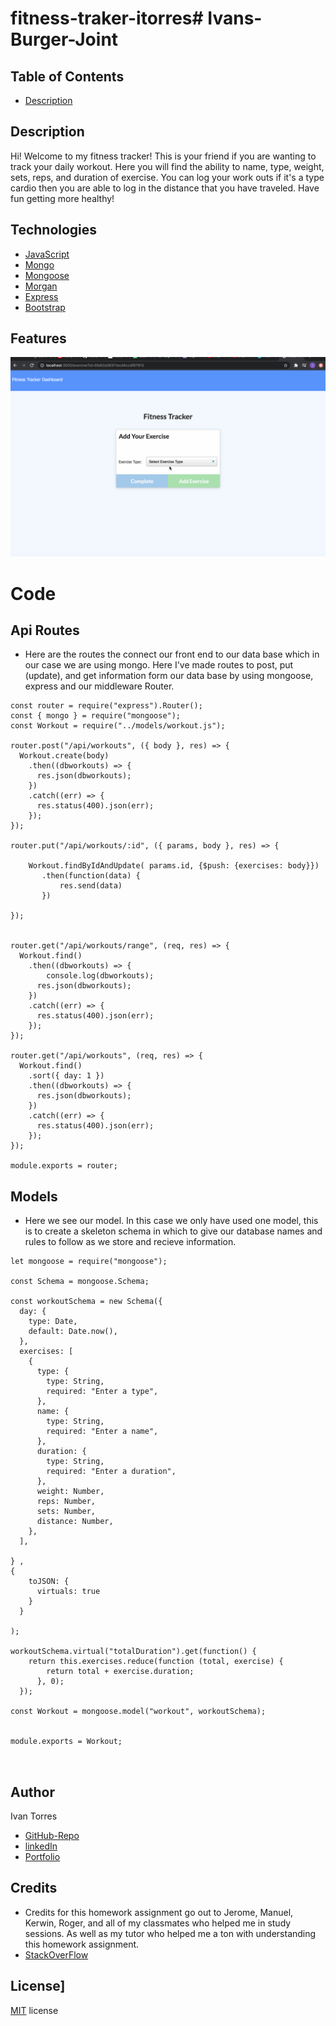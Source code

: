 # fitness-traker-itorres# Ivans-Burger-Joint


## Table of Contents
* [Description](#Description)


## Description 
Hi! Welcome to my fitness tracker! This is your friend if you are wanting to track your daily workout. Here you will find the ability to name, type, weight, sets, reps, and duration of exercise. You can log your work outs if it's a type cardio then you are able to log in the distance that you have traveled. Have fun getting more healthy! 



## Technologies
* [JavaScript](https://www.w3schools.com/js/)
* [Mongo](https://www.npmjs.com/package/mongojs)
* [Mongoose](https://mongoosejs.com/docs/validation.html)
* [Morgan](https://www.npmjs.com/package/morgan)
* [Express](https://expressjs.com/)
* [Bootstrap](https://getbootstrap.com/)


## Features
![GIF](./public/assets/fitness-traker.gif)

# Code

## Api Routes

* Here are the routes the connect our front end to our data base which in our case we are using mongo. Here I've made routes to post, put (update), and get information form our data base by using mongoose, express and our middleware Router. 
```
const router = require("express").Router();
const { mongo } = require("mongoose");
const Workout = require("../models/workout.js");

router.post("/api/workouts", ({ body }, res) => {
  Workout.create(body)
    .then((dbworkouts) => {
      res.json(dbworkouts);
    })
    .catch((err) => {
      res.status(400).json(err);
    });
});

router.put("/api/workouts/:id", ({ params, body }, res) => {

    Workout.findByIdAndUpdate( params.id, {$push: {exercises: body}})
       .then(function(data) {
           res.send(data)
       })
        
});


router.get("/api/workouts/range", (req, res) => {
  Workout.find()
    .then((dbworkouts) => {
        console.log(dbworkouts);
      res.json(dbworkouts);
    })
    .catch((err) => {
      res.status(400).json(err);
    });
});

router.get("/api/workouts", (req, res) => {
  Workout.find()
    .sort({ day: 1 })
    .then((dbworkouts) => {
      res.json(dbworkouts);
    })
    .catch((err) => {
      res.status(400).json(err);
    });
});

module.exports = router;

  ```

## Models
* Here we see our model. In this case we only have used one model, this is to create a skeleton schema in which to give our database names and rules to follow as we store and recieve information. 

```
let mongoose = require("mongoose");

const Schema = mongoose.Schema;

const workoutSchema = new Schema({
  day: {
    type: Date,
    default: Date.now(),
  },
  exercises: [
    {
      type: {
        type: String,
        required: "Enter a type",
      },
      name: {
        type: String,
        required: "Enter a name",
      },
      duration: {
        type: String,
        required: "Enter a duration",
      },
      weight: Number,
      reps: Number,
      sets: Number,
      distance: Number,
    },
  ],

} ,
{
    toJSON: {
      virtuals: true
    }
  } 

);

workoutSchema.virtual("totalDuration").get(function() {
    return this.exercises.reduce(function (total, exercise) {
        return total + exercise.duration;
      }, 0);
  });

const Workout = mongoose.model("workout", workoutSchema);


module.exports = Workout;



```



## Author
Ivan Torres
* [GitHub-Repo](https://github.com/IvanTorresMia/READme-project-Ivan)
* [linkedIn](www.linkedin.com/in/ivan-torres-0828931b2)
* [Portfolio](https://ivantorresmia.github.io/IvanTorres-portfolio/)

## Credits
* Credits for this homework assignment go out to Jerome, Manuel, Kerwin, Roger, and all of my classmates who helped me in study sessions. As well as my tutor who helped me a ton with understanding this homework assignment. 
* [StackOverFlow](https://stackoverflow.com/)




## License]
[MIT](https://choosealicense.com/licenses/mit/#) license 